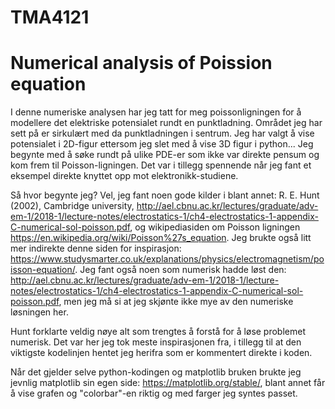 # TMA4121
<h1>Numerical analysis of Poission equation</h1>

I denne numeriske analysen har jeg tatt for meg poissonligningen for å modellere det elektriske potensialet rundt en punktladning. 
Området jeg har sett på er sirkulært med da punktladningen i sentrum. Jeg har valgt å vise potensialet i 2D-figur ettersom jeg slet med å vise 3D figur i python...
Jeg begynte med å søke rundt på ulike PDE-er som ikke var direkte pensum og kom frem til Poisson-ligningen. Det var i tillegg spennende når jeg fant et eksempel direkte
knyttet opp mot elektronikk-studiene.

Så hvor begynte jeg? Vel, jeg fant noen gode kilder i blant annet: R. E. Hunt (2002), Cambridge university, http://ael.cbnu.ac.kr/lectures/graduate/adv-em-1/2018-1/lecture-notes/electrostatics-1/ch4-electrostatics-1-appendix-C-numerical-sol-poisson.pdf, og wikipediasiden om Poisson ligningen https://en.wikipedia.org/wiki/Poisson%27s_equation. Jeg brukte også litt mer indirekte denne siden for inspirasjon: https://www.studysmarter.co.uk/explanations/physics/electromagnetism/poisson-equation/.
Jeg fant også noen som numerisk hadde løst den: http://ael.cbnu.ac.kr/lectures/graduate/adv-em-1/2018-1/lecture-notes/electrostatics-1/ch4-electrostatics-1-appendix-C-numerical-sol-poisson.pdf, men jeg må si at jeg skjønte ikke mye av den numeriske løsningen her.

Hunt forklarte veldig nøye alt som trengtes å forstå for å løse problemet numerisk. Det var her jeg tok meste inspirasjonen fra, i tillegg til at den viktigste kodelinjen
hentet jeg herifra som er kommentert direkte i koden.

Når det gjelder selve python-kodingen og matplotlib bruken brukte jeg jevnlig matplotlib sin egen side: https://matplotlib.org/stable/, blant annet får å vise grafen og "colorbar"-en riktig og med farger jeg syntes passet. 




